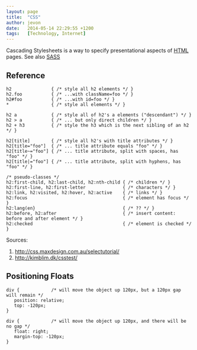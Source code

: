 ```yaml
---
layout: page
title:  "CSS"
author: jevon
date:   2014-05-14 22:29:55 +1200
tags:   [Technology, Internet]
---
```


Cascading Stylesheets is a way to specify presentational aspects of [HTML](html.md) pages. See also [SASS](SASS.md)

## Reference
```
h2               { /* style all h2 elements */ }
h2.foo           { /* ...with className=foo */ }
h2#foo           { /* ...with id=foo */ }
*                { /* style all elements */ }

h2 a             { /* style all of h2's a elements ("descendant") */ }
h2 > a           { /* ... but only direct children */ }
h2 + h3          { /* style the h3 which is the next sibling of an h2 */ }

h2[title]        { /* style all h2's with title attributes */ }
h2[title="foo"]  { /* ... title attribute equals "foo" */ }
h2[title~="foo"] { /* ... title attribute, split with spaces, has "foo" */ }
h2[title|="foo"] { /* ... title attribute, split with hyphens, has "foo" */ }

/* pseudo-classes */
h2:first-child, h2:last-child, h2:nth-child { /* children */ }
h2:first-line, h2:first-letter              { /* characters */ }
h2:link, h2:visited, h2:hover, h2:active    { /* links */ }
h2:focus                                    { /* element has focus */ }
h2:lang(en}                                 { /* ?? */ }
h2:before, h2:after                         { /* insert content: before and after element */ }
h2:checked                                  { /* element is checked */ }
```

Sources:
1. http://css.maxdesign.com.au/selectutorial/
1. http://kimblim.dk/csstest/

## Positioning Floats
```
div {            /* will move the object up 120px, but a 120px gap will remain */
   position: relative;
   top: -120px;
}

div {            /* will move the object up 120px, and there will be no gap */
   float: right;
   margin-top: -120px;
}
```
